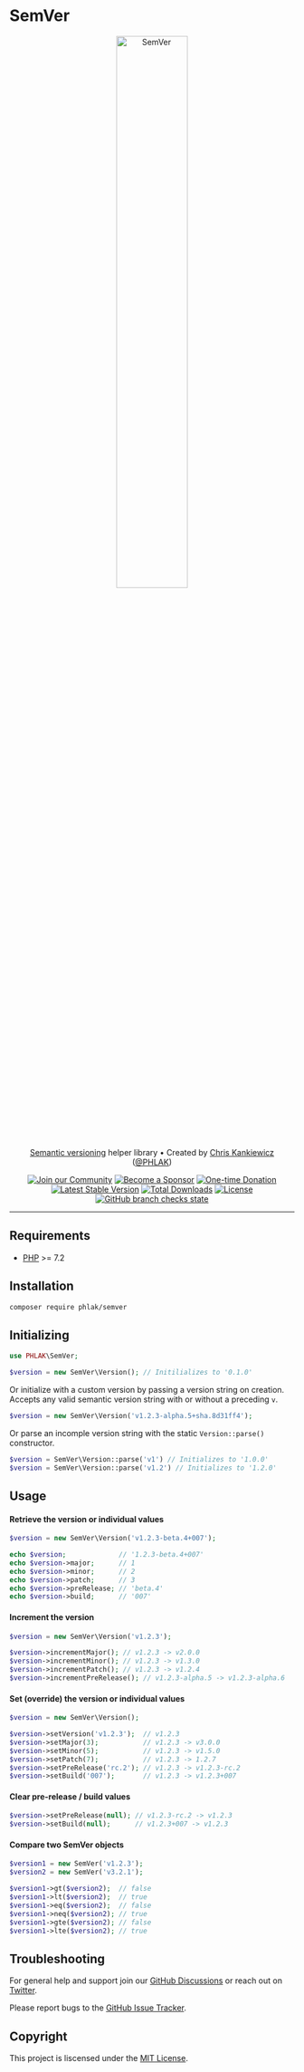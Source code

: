 SemVer
======

<p align="center">
  <img src="semver.png" alt="SemVer" width="50%">
</p>

<p align="center">
    <a href="http://semver.org">Semantic versioning</a> helper library
  • Created by <a href="https://www.ChrisKankiewicz.com">Chris Kankiewicz</a> (<a href="https://twitter.com/PHLAK">@PHLAK</a>)
</p>

<p align="center">
    <a href="https://github.com/PHLAK/SemVer/discussions"><img src="https://img.shields.io/badge/Join_the-Community-7b16ff.svg?style=for-the-badge" alt="Join our Community"></a>
    <a href="https://github.com/users/PHLAK/sponsorship"><img src="https://img.shields.io/badge/Become_a-Sponsor-cc4195.svg?style=for-the-badge" alt="Become a Sponsor"></a>
    <a href="https://paypal.me/ChrisKankiewicz"><img src="https://img.shields.io/badge/Make_a-Donation-006bb6.svg?style=for-the-badge" alt="One-time Donation"></a>
    <br>
    <a href="https://packagist.org/packages/PHLAK/SemVer"><img src="https://img.shields.io/packagist/v/PHLAK/SemVer.svg?style=flat-square" alt="Latest Stable Version"></a>
    <a href="https://packagist.org/packages/PHLAK/SemVer"><img src="https://img.shields.io/packagist/dt/PHLAK/SemVer.svg?style=flat-square" alt="Total Downloads"></a>
    <a href="https://packagist.org/packages/PHLAK/SemVer"><img src="https://img.shields.io/packagist/l/PHLAK/SemVer.svg?style=flat-square" alt="License"></a>
    <a href="https://github.com/PHLAK/SemVer/actions"><img alt="GitHub branch checks state" src="https://img.shields.io/github/checks-status/PHLAK/SemVer/master?style=flat-square"></a>
</p>

---

Requirements
------------

  - [PHP](https://php.net) >= 7.2

Installation
------------

```bash
composer require phlak/semver
```

Initializing
------------

```php
use PHLAK\SemVer;

$version = new SemVer\Version(); // Initilializes to '0.1.0'
```

Or initialize with a custom version by passing a version string on creation.
Accepts any valid semantic version string with or without a preceding `v`.

```php
$version = new SemVer\Version('v1.2.3-alpha.5+sha.8d31ff4');
```

Or parse an incomple version string with the static `Version::parse()` constructor.

```php
$version = SemVer\Version::parse('v1') // Initializes to '1.0.0'
$version = SemVer\Version::parse('v1.2') // Initializes to '1.2.0'
```

Usage
-----

#### Retrieve the version or individual values

```php
$version = new SemVer\Version('v1.2.3-beta.4+007');

echo $version;             // '1.2.3-beta.4+007'
echo $version->major;      // 1
echo $version->minor;      // 2
echo $version->patch;      // 3
echo $version->preRelease; // 'beta.4'
echo $version->build;      // '007'
```

#### Increment the version

```php
$version = new SemVer\Version('v1.2.3');

$version->incrementMajor(); // v1.2.3 -> v2.0.0
$version->incrementMinor(); // v1.2.3 -> v1.3.0
$version->incrementPatch(); // v1.2.3 -> v1.2.4
$version->incrementPreRelease(); // v1.2.3-alpha.5 -> v1.2.3-alpha.6
```

#### Set (override) the version or individual values

```php
$version = new SemVer\Version();

$version->setVersion('v1.2.3');  // v1.2.3
$version->setMajor(3);           // v1.2.3 -> v3.0.0
$version->setMinor(5);           // v1.2.3 -> v1.5.0
$version->setPatch(7);           // v1.2.3 -> 1.2.7
$version->setPreRelease('rc.2'); // v1.2.3 -> v1.2.3-rc.2
$version->setBuild('007');       // v1.2.3 -> v1.2.3+007
```

#### Clear pre-release / build values

```php
$version->setPreRelease(null); // v1.2.3-rc.2 -> v1.2.3
$version->setBuild(null);      // v1.2.3+007 -> v1.2.3
```

#### Compare two SemVer objects

```php
$version1 = new SemVer('v1.2.3');
$version2 = new SemVer('v3.2.1');

$version1->gt($version2);  // false
$version1->lt($version2);  // true
$version1->eq($version2);  // false
$version1->neq($version2); // true
$version1->gte($version2); // false
$version1->lte($version2); // true
```

Troubleshooting
---------------

For general help and support join our [GitHub Discussions](https://github.com/PHLAK/SemVer/discussions) or reach out on [Twitter](https://twitter.com/PHLAK).

Please report bugs to the [GitHub Issue Tracker](https://github.com/PHLAK/SemVer/issues).

Copyright
---------

This project is liscensed under the [MIT License](https://github.com/PHLAK/SemVer/blob/master/LICENSE).
